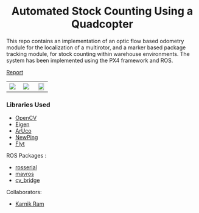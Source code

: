 <h1 align="center">Automated Stock Counting Using a Quadcopter</h1>
This repo contains an implementation of an optic flow based odometry module for the localization of a multirotor, and a marker based package tracking module, for stock counting within warehouse environments. The system has been implemented using the PX4 framework and ROS.

[Report](http://karnikram.info/papers/thesis.pdf)

<table border="0" cellspacing="10">
  <tr>
    <td width="33%"><img src="https://github.com/karnikram/warehouse-quadcopter/blob/master/images/FrontView.jpg"/></td>
    <td width="33%"><img src="https://github.com/karnikram/warehouse-quadcopter/blob/master/images/MarkerDetSetup.jpg"</td>
    <td width="33%" align="center"><img src="https://github.com/karnikram/warehouse-quadcopter/blob/master/images/Traj.jpg" width="90%"/></td>
  </tr>
</table>

### Libraries Used
* [OpenCV](https://github.com/opencv/opencv)
* [Eigen](http://eigen.tuxfamily.org/)
* [ArUco](https://www.uco.es/investiga/grupos/ava/node/26)
* [NewPing](https://github.com/PaulStoffregen/NewPing)
* [Flyt](http://docs.flytbase.com/)


ROS Packages : 
* [rosserial](http://wiki.ros.org/rosserial)
* [mavros](http://wiki.ros.org/mavros)
* [cv_bridge](http://wiki.ros.org/cv_bridge)

Collaborators:
* [Karnik Ram](https://github.com/karnikram)
